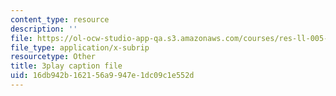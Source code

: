 ```yaml
---
content_type: resource
description: ''
file: https://ol-ocw-studio-app-qa.s3.amazonaws.com/courses/res-ll-005-mathematics-of-big-data-and-machine-learning-january-iap-2020/16db942b162156a9947e1dc09c1e552d_MTakzGAhYvo.vtt
file_type: application/x-subrip
resourcetype: Other
title: 3play caption file
uid: 16db942b-1621-56a9-947e-1dc09c1e552d
---
```

